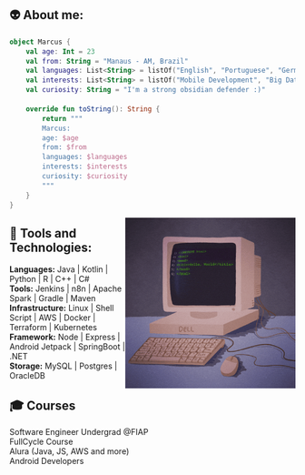 👽 About me: 
---

```Kotlin
object Marcus {
    val age: Int = 23
    val from: String = "Manaus - AM, Brazil"
    val languages: List<String> = listOf("English", "Portuguese", "German", "Chinese")
    val interests: List<String> = listOf("Mobile Development", "Big Data", "DevOps", "Generative AI")
    val curiosity: String = "I'm a strong obsidian defender :)"
    
    override fun toString(): String {
        return """
        Marcus:
        age: $age
        from: $from
        languages: $languages
        interests: $interests
        curiosity: $curiosity
		"""
    }
}

```

<img src="./img/Coding Hello World GIF.gif" alt="img-profile" min-width="340px" max-width="300px" width="300px" align="right"/>

🚀 Tools and Technologies:
---
**Languages:** Java | Kotlin | Python | R | C++ | C# <br>
**Tools:** Jenkins | n8n | Apache Spark | Gradle | Maven <br>
**Infrastructure:** Linux | Shell Script | AWS | Docker | Terraform | Kubernetes <br>
**Framework:** Node | Express | Android Jetpack | SpringBoot | .NET <br>
**Storage:** MySQL | Postgres | OracleDB
   

🎓 Courses 
---
Software Engineer Undergrad @FIAP <br>
FullCycle Course <br>
Alura (Java, JS, AWS and more) <br>
Android Developers <br>


 
